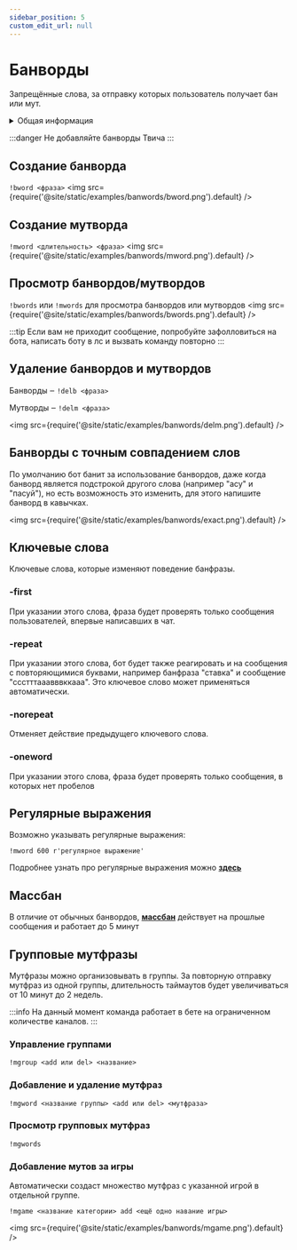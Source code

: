 ```yaml
---
sidebar_position: 5
custom_edit_url: null
---
```


# Банворды

Запрещённые слова, за отправку которых пользователь получает бан или мут.

<details>
  <summary>Общая информация</summary>
  <ul>
    <li><b>Название:</b> bword</li>
    <li><b>Элиасы:</b> mword, delb, delm, bwords, mwords</li>
    <li><b>Кулдаун:</b> общий 3 секунды</li>
  </ul>
</details>

:::danger
Не добавляйте банворды Твича
:::

## Создание банворда
`!bword <фраза>`
<img src={require('@site/static/examples/banwords/bword.png').default} />

## Создание мутворда
`!mword <длительность> <фраза>`
<img src={require('@site/static/examples/banwords/mword.png').default} />

## Просмотр банвордов/мутвордов
`!bwords` или `!mwords` для просмотра банвордов или мутвордов
<img src={require('@site/static/examples/banwords/bwords.png').default} />

:::tip
Если вам не приходит сообщение, попробуйте зафолловиться на бота, написать боту в лс и вызвать команду повторно
:::

## Удаление банвордов и мутвордов
Банворды ‒ `!delb <фраза>`

Мутворды ‒ `!delm <фраза>`

<img src={require('@site/static/examples/banwords/delm.png').default} />

## Банворды с точным совпадением слов

По умолчанию бот банит за использование банвордов, даже когда банворд является подстрокой другого слова (например "асу" и "пасуй"), но есть возможность это изменить, для этого напишите банворд в кавычках.

<img src={require('@site/static/examples/banwords/exact.png').default} />


## Ключевые слова

Ключевые слова, которые изменяют поведение банфразы.

### -first
При указании этого слова, фраза будет проверять только сообщения пользователей, впервые написавших в чат.

### -repeat
При указании этого слова, бот будет также реагировать и на сообщения с повторяющимися буквами, например банфраза "ставка" и сообщение "ссстттааавввккааа". Это ключевое слово может применяться автоматически.

### -norepeat
Отменяет действие предыдущего ключевого слова.

### -oneword
При указании этого слова, фраза будет проверять только сообщения, в которых нет пробелов


## Регулярные выражения

Возможно указывать регулярные выражения:

`!mword 600 r'регулярное выражение'`

Подробнее узнать про регулярные выражения можно **[здесь](https://habr.com/ru/articles/545150/)**


## Массбан

В отличие от обычных банвордов, **[массбан](./massban.md)** действует на прошлые сообщения и работает до 5 минут

## Групповые мутфразы

Мутфразы можно организовывать в группы. За повторную отправку мутфраз из одной группы, длительность таймаутов будет увеличиваться от 10 минут до 2 недель.

:::info
На данный момент команда работает в бете на ограниченном количестве каналов.
:::

### Управление группами

`!mgroup <add или del> <название>`

### Добавление и удаление мутфраз

`!mgword <название группы> <add или del> <мутфраза>`

### Просмотр групповых мутфраз

`!mgwords`

### Добавление мутов за игры
Автоматически создаст множество мутфраз с указанной игрой в отдельной группе.


`!mgame <название категории> add <ещё одно навание игры>`

<img src={require('@site/static/examples/banwords/mgame.png').default} />